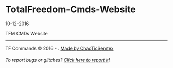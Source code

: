 # TotalFreedom-Cmds-Website
<p>10-12-2016</p>
<p>TFM CMDs Website</p>

<footer class="page-footer transparent">
            <div class="container">
               <div class="footer-copyright">
                  <div class="container">
                     <hr>
                     TF Commands &copy; 2016 - <span id="curYear"></span>. <a class="grey-text text-lighten-4 right" href="https://twitter.com/razesemtex">Made by ChaoTicSemtex</a> 
                  </div>
               </div>
            </div>
            <div id="note">
               <h6>To report bugs or glitches? <a href="totalfreedom.boards.net/conversation/new/17378" target="_blank">  Click here to report it</a>!</h6>
            </div>
         </footer>
      </div>

